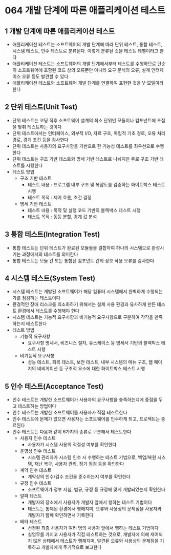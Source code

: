 # 064 개발 단계에 따른 애플리케이션 테스트

## 1 개발 단계에 따른 애플리케이션 테스트

- 애플리케이션 테스트는 소프트웨어의 개발 단계에 따라 단위 테스트, 통합 테스트, 시스템 테스트, 인수 테스트로 분류된다. 이렇게 분류된 것을 테스트 레벨이라고 한다
- 애플리케이션 테스트는 소프트웨어의 개발 단계에서부터 테스트를 수행하므로 단순히 소프트웨어에 포함된 코드 상의 오류뿐만 아니라 요구 분석의 오류, 설계 인터페이스 오류 등도 발견할 수 있다
- 애플리케이션 테스트와 소프트웨어 개발 단계를 연결하여 표현한 것을 V-모델이라 한다



## 2 단위 테스트(Unit Test)

- 단위 테스트는 코딩 직후 소프트웨어 설계의 최소 단위인 모듈이나 컴포넌트에 초점을 맞춰 테스트하는 것이다
- 단위 테스트에서는 인터페이스, 외부적 I/O, 자료 구조, 독립적 기초 경로, 오류 처리 경로, 경계 조건 등을 검사한다
- 단위 테스트는 사용자의 요구사항을 기반으로 한 기능성 테스트를 최우선으로 수행한다
- 단위 테스트는 구조 기반 테스트와 명세 기반 테스트로 나뉘지만 주로 구조 기반 테스트를 시행한다
- 테스트 방법
  - 구조 기반 테스트
    - 테스트 내용 : 프로그램 내부 구조 및 복잡도를 검증하는 화이트박스 테스트 시행
    - 테스트 목적 : 제어 흐름, 조건 결정
  - 명세 기반 테스트
    - 테스트 내용 : 목적 및 실행 코드 기반의 블랙박스 테스트 시행
    - 테스트 목적 : 동등 분할, 경계 값 분석



## 3 통합 테스트(Integration Test)

- 통합 테스트는 단위 테스트가 완료된 모듈들을 결합하여 하나의 시스템으로 완성시키는 과정에서의 테스트를 의미한다
- 통합 테스트는 모듈 간 또는 통합된 컴포넌트 간의 상호 작용 오류를 검사한다



## 4 시스템 테스트(System Test)

- 시스템 테스트는 개발된 소프트웨어가 해당 컴퓨터 시스템에서 완벽하게 수행되는가를 점검하는 테스트이다
- 환경적인 장애 리스크를 최소화하기 위해서는 실제 사용 환경과 유사하게 만든 테스트 환경에서 테스트를 수행해야 한다
- 시스템 테스트는 기능적 요구사항과 비기능적 요구사항으로 구분하여 각각을 만족하는지 테스트한다
- 테스트 방법
  - 기능적 요구사항
    - 요구사항 명세서, 비즈니스 절차, 유스케이스 등 명세서 기반의 블랙박스 테스트 시행
  - 비기능적 요구사항
    - 성능 테스트, 회복 테스트, 보안 테스트, 내부 시스템의 메뉴 구조, 웹 페이지의 네비게이션 등 구조적 요소에 대한 화이트박스 테스트 시행



## 5 인수 테스트(Acceptance Test)

- 인수 테스트는 개발한 소프트웨어가 사용자의 요구사항을 충족하는지에 중점을 두고 테스트하는 방법이다
- 인수 테스트는 개발한 소프트웨어를 사용자가 직접 테스트한다
- 인수 테스트에 문제가 없으면 사용자는 소프트웨어를 인수하게 되고, 프로젝트는 종료된다
- 인수 테스트는 다음과 같이 6가지의 종류로 구분해서 테스트한다
  - 사용자 인수 테스트
    - 사용자가 시스템 사용의 적절성 여부를 확인한다
  - 운영상 인수 테스트
    - 시스템 관리자가 시스템 인수 시 수행하는 테스트 기법으로, 백업/복원 시스템, 재난 복구, 사용자 관리, 정기 점검 등을 확인한다
  - 계약 인수 테스트
    - 계약상의 인수/검수 조건을 준수하는지 여부를 확인한다
  - 규정 인수 테스트
    - 소프트웨어가 정부 지침, 법규, 규정 등 규정에 맞게 개발되었는지 확인한다
  - 알파 테스트
    - 개발자의 장소에서 사용자가 개발자 앞에서 행하는 테스트 기법이다
    - 테스트는 통제된 환경에서 행해지며, 오류와 사용상의 문제점을 사용자와 개발자가 함께 확인하면서 기록한다
  - 베타 테스트
    - 선정된 최종 사용자가 여러 명의 사용자 앞에서 행하는 테스트 기법이다
    - 실업무를 가지고 사용자가 직접 테스트하는 것으로, 개발자에 의해 제어되지 않은 상태에서 테스트가 행해지며, 발견된 오류와 사용상의 문제점을 기록하고 개발자에게 주기적으로 보고한다